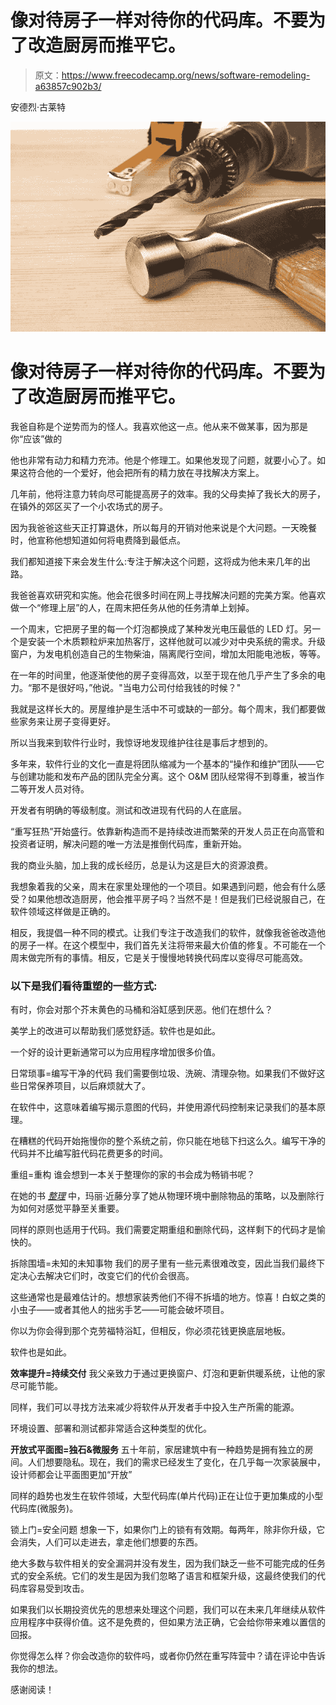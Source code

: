 # 像对待房子一样对待你的代码库。不要为了改造厨房而推平它。

> 原文：<https://www.freecodecamp.org/news/software-remodeling-a63857c902b3/>

安德烈·古莱特

![JUd77HBicCg5bWiF54A6A2O2Tpr19Qa9Xbe5](img/903e5788548c98e119d0f76b720c3568.png)

# 像对待房子一样对待你的代码库。不要为了改造厨房而推平它。

我爸自称是个逆势而为的怪人。我喜欢他这一点。他从来不做某事，因为那是你“应该”做的

他也非常有动力和精力充沛。他是个修理工。如果他发现了问题，就要小心了。如果这符合他的一个爱好，他会把所有的精力放在寻找解决方案上。

几年前，他将注意力转向尽可能提高房子的效率。我的父母卖掉了我长大的房子，在镇外的郊区买了一个小农场式的房子。

因为我爸爸这些天正打算退休，所以每月的开销对他来说是个大问题。一天晚餐时，他宣称他想知道如何将电费降到最低点。

我们都知道接下来会发生什么:专注于解决这个问题，这将成为他未来几年的出路。

我爸爸喜欢研究和实施。他会花很多时间在网上寻找解决问题的完美方案。他喜欢做一个“修理上层”的人，在周末把任务从他的任务清单上划掉。

一个周末，它把房子里的每一个灯泡都换成了某种发光电压最低的 LED 灯。另一个是安装一个木质颗粒炉来加热客厅，这样他就可以减少对中央系统的需求。升级窗户，为发电机创造自己的生物柴油，隔离爬行空间，增加太阳能电池板，等等。

在一年的时间里，他逐渐使他的房子变得高效，以至于现在他几乎产生了多余的电力。“那不是很好吗，”他说。"当电力公司付给我钱的时候？"

我就是这样长大的。房屋维护是生活中不可或缺的一部分。每个周末，我们都要做些家务来让房子变得更好。

所以当我来到软件行业时，我惊讶地发现维护往往是事后才想到的。

多年来，软件行业的文化一直是将团队缩减为一个基本的“操作和维护”团队——它与创建功能和发布产品的团队完全分离。这个 O&M 团队经常得不到尊重，被当作二等开发人员对待。

开发者有明确的等级制度。测试和改进现有代码的人在底层。

“重写狂热”开始盛行。依靠新构造而不是持续改进而繁荣的开发人员正在向高管和投资者证明，解决问题的唯一方法是推倒代码库，重新开始。

我的商业头脑，加上我的成长经历，总是认为这是巨大的资源浪费。

我想象着我的父亲，周末在家里处理他的一个项目。如果遇到问题，他会有什么感受？如果他想改造厨房，他会推平房子吗？当然不是！但是我们已经说服自己，在软件领域这样做是正确的。

相反，我提倡一种不同的模式。让我们专注于改造我们的软件，就像我爸爸改造他的房子一样。在这个模型中，我们首先关注将带来最大价值的修复。不可能在一个周末做完所有的事情。相反，它是关于慢慢地转换代码库以变得尽可能高效。

### 以下是我们看待重塑的一些方式:

有时，你会对那个芥末黄色的马桶和浴缸感到厌恶。他们在想什么？

美学上的改进可以帮助我们感觉舒适。软件也是如此。

一个好的设计更新通常可以为应用程序增加很多价值。

日常琐事=编写干净的代码
我们需要倒垃圾、洗碗、清理杂物。如果我们不做好这些日常保养项目，以后麻烦就大了。

在软件中，这意味着编写揭示意图的代码，并使用源代码控制来记录我们的基本原理。

在糟糕的代码开始拖慢你的整个系统之前，你只能在地毯下扫这么久。编写干净的代码并不比编写脏代码花费更多的时间。

重组=重构
谁会想到一本关于整理你的家的书会成为畅销书呢？

在她的书 [*整理*](https://www.amazon.com/Life-Changing-Magic-Tidying-Decluttering-Organizing/dp/1607747308) 中，玛丽·近藤分享了她从物理环境中删除物品的策略，以及删除行为如何对感觉平静至关重要。

同样的原则也适用于代码。我们需要定期重组和删除代码，这样剩下的代码才是愉快的。

拆除围墙=未知的未知事物
我们的房子里有一些元素很难改变，因此当我们最终下定决心去解决它们时，改变它们的代价会很高。

这些通常也是最难估计的。想想家装秀他们不得不拆墙的地方。惊喜！白蚁之类的小虫子——或者其他人的拙劣手艺——可能会破坏项目。

你以为你会得到那个克劳福特浴缸，但相反，你必须花钱更换底层地板。

软件也是如此。

**效率提升=持续交付**
我父亲致力于通过更换窗户、灯泡和更新供暖系统，让他的家尽可能节能。

同样，我们可以寻找方法来减少将软件从开发者手中投入生产所需的能源。

环境设置、部署和测试都非常适合这种类型的优化。

**开放式平面图=独石&微服务**
五十年前，家居建筑中有一种趋势是拥有独立的房间。人们想要隐私。现在，我们的需求已经发生了变化，在几乎每一次家装展中，设计师都会让平面图更加“开放”

同样的趋势也发生在软件领域，大型代码库(单片代码)正在让位于更加集成的小型代码库(微服务)。

锁上门=安全问题
想象一下，如果你门上的锁有有效期。每两年，除非你升级，它会消失，人们可以走进去，拿走他们想要的东西。

绝大多数与软件相关的安全漏洞并没有发生，因为我们缺乏一些不可能完成的任务式的安全系统。它们的发生是因为我们忽略了语言和框架升级，这最终使我们的代码库容易受到攻击。

如果我们以长期投资优先的思想来处理这个问题，我们可以在未来几年继续从软件应用程序中获得价值。这不是免费的，但如果方法正确，它会给你带来难以置信的回报。

你觉得怎么样？你会改造你的软件吗，或者你仍然在重写阵营中？请在评论中告诉我你的想法。

感谢阅读！